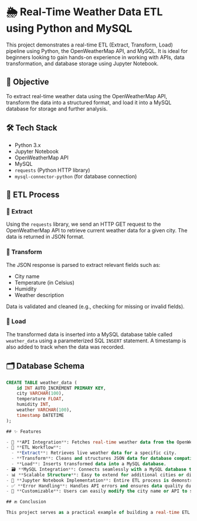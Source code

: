 
# 🌦️ Real-Time Weather Data ETL using Python and MySQL

This project demonstrates a real-time ETL (Extract, Transform, Load) pipeline using Python, the OpenWeatherMap API, and MySQL. It is ideal for beginners looking to gain hands-on experience in working with APIs, data transformation, and database storage using Jupyter Notebook.

## 📌 Objective

To extract real-time weather data using the OpenWeatherMap API, transform the data into a structured format, and load it into a MySQL database for storage and further analysis.

## 🛠 Tech Stack

- Python 3.x
- Jupyter Notebook
- OpenWeatherMap API
- MySQL
- `requests` (Python HTTP library)
- `mysql-connector-python` (for database connection)

## 🔄 ETL Process

### 🔹 Extract

Using the `requests` library, we send an HTTP GET request to the OpenWeatherMap API to retrieve current weather data for a given city. The data is returned in JSON format.

### 🔹 Transform

The JSON response is parsed to extract relevant fields such as:
- City name
- Temperature (in Celsius)
- Humidity
- Weather description

Data is validated and cleaned (e.g., checking for missing or invalid fields).

### 🔹 Load

The transformed data is inserted into a MySQL database table called `weather_data` using a parameterized SQL `INSERT` statement. A timestamp is also added to track when the data was recorded.

## 🗂️ Database Schema

```sql
CREATE TABLE weather_data (
    id INT AUTO_INCREMENT PRIMARY KEY,
    city VARCHAR(100),
    temperature FLOAT,
    humidity INT,
    weather VARCHAR(100),
    timestamp DATETIME
);

## ✨ Features

- 🔌 **API Integration**: Fetches real-time weather data from the OpenWeatherMap API.
- 🔄 **ETL Workflow**:
  - **Extract**: Retrieves live weather data for a specific city.
  - **Transform**: Cleans and structures JSON data for database compatibility.
  - **Load**: Inserts transformed data into a MySQL database.
- 🗃️ **MySQL Integration**: Connects seamlessly with a MySQL database to store and query data.
- 📊 **Scalable Structure**: Easy to extend for additional cities or different API sources.
- 📝 **Jupyter Notebook Implementation**: Entire ETL process is demonstrated with explanations in an interactive notebook format.
- ✅ **Error Handling**: Handles API errors and ensures data quality during transformation.
- 🔧 **Customizable**: Users can easily modify the city name or API to suit their needs.

## 🔚 Conclusion

This project serves as a practical example of building a real-time ETL pipeline using live weather data. By integrating API data extraction, data transformation, and database loading, it demonstrates the foundational steps of data engineering. It is a great starting point for learners aiming to work with APIs, automate data pipelines, and store structured data in relational databases like MySQL. With further enhancements, this project can evolve into a complete real-time data monitoring and analytics system.


